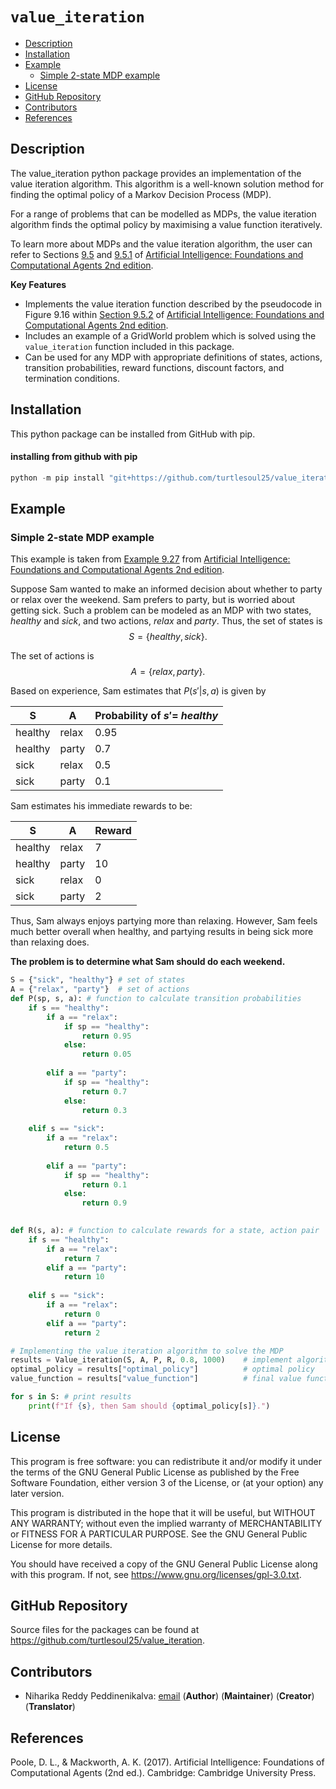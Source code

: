 # `value_iteration`

- [Description](#description)
- [Installation](#installation)
- [Example](#example)
  - [Simple 2-state MDP example](#simple-2-mdp-example)
- [License](#license)
- [GitHub Repository](#github-repository)
- [Contributors](#contributors)
- [References](#references)

## **Description**

The value_iteration python package provides an implementation of the value iteration algorithm. This algorithm is a well-known solution method for finding the optimal policy of a Markov Decision Process (MDP). 

For a range of problems that can be modelled as MDPs, the value iteration algorithm finds the optimal policy by maximising a value function iteratively. 

To learn more about MDPs and the value iteration algorithm, the user can refer to Sections [9.5](https://artint.info/2e/html2e/ArtInt2e.Ch9.S5.html) and [9.5.1](https://artint.info/2e/html2e/ArtInt2e.Ch9.S5.SS1.html) of [Artificial Intelligence: Foundations and Computational Agents 2nd edition](https://artint.info/2e/html2e/ArtInt2e.html).

**Key Features**
- Implements the value iteration function described by the pseudocode in Figure 9.16 within [Section 9.5.2](https://artint.info/2e/html2e/ArtInt2e.Ch9.S5.SS2.html) of [Artificial Intelligence: Foundations and Computational Agents 2nd edition](https://artint.info/2e/html2e/ArtInt2e.html).
- Includes an example of a GridWorld problem which is solved using the `value_iteration` function included in this package.
- Can be used for any MDP with appropriate definitions of states, actions, transition probabilities, reward functions, discount factors, and termination conditions.


## **Installation**

This python package can be installed from GitHub with pip.
#### installing from github with pip
``` python
python -m pip install "git+https://github.com/turtlesoul25/value_iteration"
```

## **Example**

### Simple 2-state MDP example
This example is taken from [Example 9.27](https://artint.info/2e/html2e/ArtInt2e.Ch9.S5.html#Ch9.Thmciexamplered27) from [Artificial Intelligence: Foundations and Computational Agents 2nd edition](https://artint.info/2e/html2e/ArtInt2e.html). 

Suppose Sam wanted to make an informed decision about whether to party or relax over the weekend. Sam prefers to party, but is worried about getting sick. Such a problem can be modeled as an MDP with two states, _healthy_ and _sick_, and two actions, _relax_ and _party_. Thus, the set of states is 
$$S = \{\textit{healthy}, \textit{sick} \}.$$

The set of actions is 
$$A = \{\textit{relax}, \textit{party} \}.$$

Based on experience, Sam estimates that $P(s' \vert s, a)$ is given by 

| S   | A  | Probability of $s' =$ _healthy_   |
|----|----|---------------------------------------------|
| healthy  | relax   | 0.95  |
| healthy  | party   | 0.7  |
| sick  | relax   | 0.5  |
| sick  | party   | 0.1  |

Sam estimates his immediate rewards to be:

| S   | A  | Reward   |
|----|----|---------------------------------------------|
| healthy  | relax   | 7  |
| healthy  | party   | 10  |
| sick  | relax   | 0  |
| sick  | party   | 2  |


Thus, Sam always enjoys partying more than relaxing. However, Sam feels much better overall when healthy, and partying results in being sick more than relaxing does.

**The problem is to determine what Sam should do each weekend.**


``` python
S = {"sick", "healthy"} # set of states
A = {"relax", "party"}  # set of actions
def P(sp, s, a): # function to calculate transition probabilities
    if s == "healthy":
        if a == "relax":
            if sp == "healthy":
                return 0.95
            else:
                return 0.05
            
        elif a == "party":
            if sp == "healthy":
                return 0.7
            else:
                return 0.3
            
    elif s == "sick":
        if a == "relax":
            return 0.5
        
        elif a == "party":
            if sp == "healthy":
                return 0.1
            else:
                return 0.9
            

def R(s, a): # function to calculate rewards for a state, action pair
    if s == "healthy":
        if a == "relax":
            return 7
        elif a == "party":
            return 10
        
    elif s == "sick":
        if a == "relax":
            return 0
        elif a == "party":
            return 2

# Implementing the value iteration algorithm to solve the MDP
results = Value_iteration(S, A, P, R, 0.8, 1000)    # implement algorithm
optimal_policy = results["optimal_policy"]          # optimal policy
value_function = results["value_function"]          # final value function

for s in S: # print results
    print(f"If {s}, then Sam should {optimal_policy[s]}.")

```

## License

This program is free software: you can redistribute it and/or modify it under the terms of the GNU General Public License as published by the Free Software Foundation, either version 3 of the License, or (at your option) any later version.

This program is distributed in the hope that it will be useful, but WITHOUT ANY WARRANTY; without even the implied warranty of MERCHANTABILITY or FITNESS FOR A PARTICULAR PURPOSE. See the GNU General Public License for more details.

You should have received a copy of the GNU General Public License along with this program. If not, see <https://www.gnu.org/licenses/gpl-3.0.txt>.

## GitHub Repository

Source files for the packages can be found at
<https://github.com/turtlesoul25/value_iteration>.

## Contributors

- Niharika Reddy Peddinenikalva: [email](mailto:n.peddinenikalva@lancaster.ac.uk) (**Author**)
  (**Maintainer**) (**Creator**) (**Translator**)

## References

Poole, D. L., & Mackworth, A. K. (2017). Artificial Intelligence: Foundations of Computational Agents (2nd ed.). Cambridge: Cambridge University Press.

